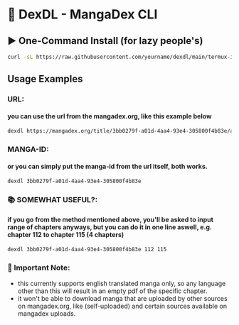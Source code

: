 # 📜 DexDL - MangaDex CLI

## ▶️ One-Command Install (for lazy people's)
```bash
curl -sL https://raw.githubusercontent.com/yourname/dexdl/main/termux-install.sh | bash
```

## Usage Examples
### URL:
#### you can use the url from the mangadex.org, like this example below
```bash
dexdl https://mangadex.org/title/3bb0279f-a01d-4aa4-93e4-305800f4b83e/akatsuki-no-yona
```

### MANGA-ID:
#### or you can simply put the manga-id from the url itself, both works.
```bash
dexdl 3bb0279f-a01d-4aa4-93e4-305800f4b83e
```

### 📚 SOMEWHAT USEFUL?:
#### if you go from the method mentioned above, you'll be asked to input range of chapters anyways, but you can do it in one line aswell, e.g. chapter 112 to chapter 115 (4 chapters)
```bash
dexdl 3bb0279f-a01d-4aa4-93e4-305800f4b83e 112 115
```
### 💢 Important Note:
- this currently supports english translated manga only, so any language other than this will result in an empty pdf of the specific chapter.
- it won't be able to download manga that are uploaded by other sources on mangadex.org, like (self-uploaded) and certain sources available on mangadex uploads.
